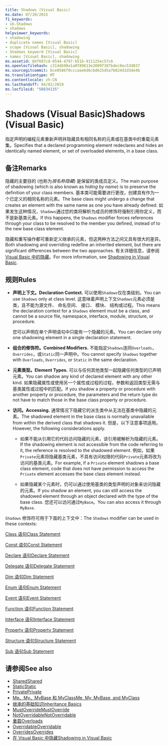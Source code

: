 ```yaml
---
title: Shadows (Visual Basic)
ms.date: 07/20/2015
f1_keywords:
- vb.Shadows
- shadows
helpviewer_keywords:
- shadowing
- duplicate names [Visual Basic]
- scope [Visual Basic], shadowing
- Shadows keyword [Visual Basic]
- names [Visual Basic], shadowing
ms.assetid: 6bf687cd-0544-4797-b51b-911125ec57c6
ms.openlocfilehash: c314db90a1a0f89613e20897387bdec8ec534837
ms.sourcegitcommit: bce0586f0cccaae6d6cbd625d5a7b824d1d3de4b
ms.translationtype: MT
ms.contentlocale: zh-CN
ms.lasthandoff: 04/02/2019
ms.locfileid: "58834135"
---
```

# <a name="shadows-visual-basic"></a><span data-ttu-id="4cbaf-102">Shadows (Visual Basic)</span><span class="sxs-lookup"><span data-stu-id="4cbaf-102">Shadows (Visual Basic)</span></span>
<span data-ttu-id="4cbaf-103">指定声明的编程元素重新声明并隐藏具有相同名称的元素或在基类中的重载元素集。</span><span class="sxs-lookup"><span data-stu-id="4cbaf-103">Specifies that a declared programming element redeclares and hides an identically named element, or set of overloaded elements, in a base class.</span></span>  
  
## <a name="remarks"></a><span data-ttu-id="4cbaf-104">备注</span><span class="sxs-lookup"><span data-stu-id="4cbaf-104">Remarks</span></span>  
 <span data-ttu-id="4cbaf-105">隐藏的主要目的 (也称为*按名称隐藏*) 是保留的类成员定义。</span><span class="sxs-lookup"><span data-stu-id="4cbaf-105">The main purpose of shadowing (which is also known as *hiding by name*) is to preserve the definition of your class members.</span></span> <span data-ttu-id="4cbaf-106">基本类可能需要进行更改，创建具有作为一个已定义的相同名称的元素。</span><span class="sxs-lookup"><span data-stu-id="4cbaf-106">The base class might undergo a change that creates an element with the same name as one you have already defined.</span></span> <span data-ttu-id="4cbaf-107">如果发生这种情况，`Shadows`通过您的类将解析为成员的修饰符强制引用你定义，而不是新基类元素。</span><span class="sxs-lookup"><span data-stu-id="4cbaf-107">If this happens, the `Shadows` modifier forces references through your class to be resolved to the member you defined, instead of to the new base class element.</span></span>  
  
 <span data-ttu-id="4cbaf-108">隐藏和重写操作都可重新定义继承的元素，但这两种方法之间又具有很大的差异。</span><span class="sxs-lookup"><span data-stu-id="4cbaf-108">Both shadowing and overriding redefine an inherited element, but there are significant differences between the two approaches.</span></span> <span data-ttu-id="4cbaf-109">有关详细信息，请参阅[Visual Basic 中的隐藏](../../../visual-basic/programming-guide/language-features/declared-elements/shadowing.md)。</span><span class="sxs-lookup"><span data-stu-id="4cbaf-109">For more information, see [Shadowing in Visual Basic](../../../visual-basic/programming-guide/language-features/declared-elements/shadowing.md).</span></span>  
  
## <a name="rules"></a><span data-ttu-id="4cbaf-110">规则</span><span class="sxs-lookup"><span data-stu-id="4cbaf-110">Rules</span></span>  
  
-   <span data-ttu-id="4cbaf-111">**声明上下文。**</span><span class="sxs-lookup"><span data-stu-id="4cbaf-111">**Declaration Context.**</span></span> <span data-ttu-id="4cbaf-112">可以使用`Shadows`仅在类级别。</span><span class="sxs-lookup"><span data-stu-id="4cbaf-112">You can use `Shadows` only at class level.</span></span> <span data-ttu-id="4cbaf-113">这意味着声明上下文`Shadows`元素必须是类，且不能为源文件、 命名空间、 接口、 模块、 结构或过程。</span><span class="sxs-lookup"><span data-stu-id="4cbaf-113">This means the declaration context for a `Shadows` element must be a class, and cannot be a source file, namespace, interface, module, structure, or procedure.</span></span>  
  
     <span data-ttu-id="4cbaf-114">您可以声明在单个声明语句中只能有一个隐藏的元素。</span><span class="sxs-lookup"><span data-stu-id="4cbaf-114">You can declare only one shadowing element in a single declaration statement.</span></span>  
  
-   <span data-ttu-id="4cbaf-115">**组合的修饰符。**</span><span class="sxs-lookup"><span data-stu-id="4cbaf-115">**Combined Modifiers.**</span></span> <span data-ttu-id="4cbaf-116">不能指定`Shadows`连同`Overloads`， `Overrides`，或`Static`同一声明中。</span><span class="sxs-lookup"><span data-stu-id="4cbaf-116">You cannot specify `Shadows` together with `Overloads`, `Overrides`, or `Static` in the same declaration.</span></span>  
  
-   <span data-ttu-id="4cbaf-117">**元素类型。**</span><span class="sxs-lookup"><span data-stu-id="4cbaf-117">**Element Types.**</span></span> <span data-ttu-id="4cbaf-118">可以与任何其他类型一起隐藏任何类型的已声明元素。</span><span class="sxs-lookup"><span data-stu-id="4cbaf-118">You can shadow any kind of declared element with any other kind.</span></span> <span data-ttu-id="4cbaf-119">如果隐藏属性或使用另一个属性或过程的过程，参数和返回类型无需与基类属性或过程中的匹配。</span><span class="sxs-lookup"><span data-stu-id="4cbaf-119">If you shadow a property or procedure with another property or procedure, the parameters and the return type do not have to match those in the base class property or procedure.</span></span>  
  
-   <span data-ttu-id="4cbaf-120">**访问。**</span><span class="sxs-lookup"><span data-stu-id="4cbaf-120">**Accessing.**</span></span> <span data-ttu-id="4cbaf-121">通常情况下隐藏它的派生类中从无法在基类中隐藏的元素。</span><span class="sxs-lookup"><span data-stu-id="4cbaf-121">The shadowed element in the base class is normally unavailable from within the derived class that shadows it.</span></span> <span data-ttu-id="4cbaf-122">但是，以下注意事项适用。</span><span class="sxs-lookup"><span data-stu-id="4cbaf-122">However, the following considerations apply.</span></span>  
  
    -   <span data-ttu-id="4cbaf-123">如果不能从引用它的代码访问隐藏的元素，该引用被解析为隐藏的元素。</span><span class="sxs-lookup"><span data-stu-id="4cbaf-123">If the shadowing element is not accessible from the code referring to it, the reference is resolved to the shadowed element.</span></span> <span data-ttu-id="4cbaf-124">例如，如果`Private`元素将隐藏基类元素，不具有访问权限的代码`Private`元素将改为访问的基类元素。</span><span class="sxs-lookup"><span data-stu-id="4cbaf-124">For example, if a `Private` element shadows a base class element, code that does not have permission to access the `Private` element accesses the base class element instead.</span></span>  
  
    -   <span data-ttu-id="4cbaf-125">如果隐藏某个元素时，仍可以通过使用基类的类型声明的对象来访问隐藏的元素。</span><span class="sxs-lookup"><span data-stu-id="4cbaf-125">If you shadow an element, you can still access the shadowed element through an object declared with the type of the base class.</span></span> <span data-ttu-id="4cbaf-126">您还可以访问通过`MyBase`。</span><span class="sxs-lookup"><span data-stu-id="4cbaf-126">You can also access it through `MyBase`.</span></span>  
  
 <span data-ttu-id="4cbaf-127">`Shadows` 修饰符可用于下面的上下文中：</span><span class="sxs-lookup"><span data-stu-id="4cbaf-127">The `Shadows` modifier can be used in these contexts:</span></span>  
  
 [<span data-ttu-id="4cbaf-128">Class 语句</span><span class="sxs-lookup"><span data-stu-id="4cbaf-128">Class Statement</span></span>](../../../visual-basic/language-reference/statements/class-statement.md)  
  
 [<span data-ttu-id="4cbaf-129">Const 语句</span><span class="sxs-lookup"><span data-stu-id="4cbaf-129">Const Statement</span></span>](../../../visual-basic/language-reference/statements/const-statement.md)  
  
 [<span data-ttu-id="4cbaf-130">Declare 语句</span><span class="sxs-lookup"><span data-stu-id="4cbaf-130">Declare Statement</span></span>](../../../visual-basic/language-reference/statements/declare-statement.md)  
  
 [<span data-ttu-id="4cbaf-131">Delegate 语句</span><span class="sxs-lookup"><span data-stu-id="4cbaf-131">Delegate Statement</span></span>](../../../visual-basic/language-reference/statements/delegate-statement.md)  
  
 [<span data-ttu-id="4cbaf-132">Dim 语句</span><span class="sxs-lookup"><span data-stu-id="4cbaf-132">Dim Statement</span></span>](../../../visual-basic/language-reference/statements/dim-statement.md)  
  
 [<span data-ttu-id="4cbaf-133">Enum 语句</span><span class="sxs-lookup"><span data-stu-id="4cbaf-133">Enum Statement</span></span>](../../../visual-basic/language-reference/statements/enum-statement.md)  
  
 [<span data-ttu-id="4cbaf-134">Event 语句</span><span class="sxs-lookup"><span data-stu-id="4cbaf-134">Event Statement</span></span>](../../../visual-basic/language-reference/statements/event-statement.md)  
  
 [<span data-ttu-id="4cbaf-135">Function 语句</span><span class="sxs-lookup"><span data-stu-id="4cbaf-135">Function Statement</span></span>](../../../visual-basic/language-reference/statements/function-statement.md)  
  
 [<span data-ttu-id="4cbaf-136">Interface 语句</span><span class="sxs-lookup"><span data-stu-id="4cbaf-136">Interface Statement</span></span>](../../../visual-basic/language-reference/statements/interface-statement.md)  
  
 [<span data-ttu-id="4cbaf-137">Property 语句</span><span class="sxs-lookup"><span data-stu-id="4cbaf-137">Property Statement</span></span>](../../../visual-basic/language-reference/statements/property-statement.md)  
  
 [<span data-ttu-id="4cbaf-138">Structure 语句</span><span class="sxs-lookup"><span data-stu-id="4cbaf-138">Structure Statement</span></span>](../../../visual-basic/language-reference/statements/structure-statement.md)  
  
 [<span data-ttu-id="4cbaf-139">Sub 语句</span><span class="sxs-lookup"><span data-stu-id="4cbaf-139">Sub Statement</span></span>](../../../visual-basic/language-reference/statements/sub-statement.md)  
  
## <a name="see-also"></a><span data-ttu-id="4cbaf-140">请参阅</span><span class="sxs-lookup"><span data-stu-id="4cbaf-140">See also</span></span>

- [<span data-ttu-id="4cbaf-141">Shared</span><span class="sxs-lookup"><span data-stu-id="4cbaf-141">Shared</span></span>](../../../visual-basic/language-reference/modifiers/shared.md)
- [<span data-ttu-id="4cbaf-142">Static</span><span class="sxs-lookup"><span data-stu-id="4cbaf-142">Static</span></span>](../../../visual-basic/language-reference/modifiers/static.md)
- [<span data-ttu-id="4cbaf-143">Private</span><span class="sxs-lookup"><span data-stu-id="4cbaf-143">Private</span></span>](../../../visual-basic/language-reference/modifiers/private.md)
- [<span data-ttu-id="4cbaf-144">Me、My、MyBase 和 MyClass</span><span class="sxs-lookup"><span data-stu-id="4cbaf-144">Me, My, MyBase, and MyClass</span></span>](../../../visual-basic/programming-guide/program-structure/me-my-mybase-and-myclass.md)
- [<span data-ttu-id="4cbaf-145">继承的基础知识</span><span class="sxs-lookup"><span data-stu-id="4cbaf-145">Inheritance Basics</span></span>](../../../visual-basic/programming-guide/language-features/objects-and-classes/inheritance-basics.md)
- [<span data-ttu-id="4cbaf-146">MustOverride</span><span class="sxs-lookup"><span data-stu-id="4cbaf-146">MustOverride</span></span>](../../../visual-basic/language-reference/modifiers/mustoverride.md)
- [<span data-ttu-id="4cbaf-147">NotOverridable</span><span class="sxs-lookup"><span data-stu-id="4cbaf-147">NotOverridable</span></span>](../../../visual-basic/language-reference/modifiers/notoverridable.md)
- [<span data-ttu-id="4cbaf-148">重载</span><span class="sxs-lookup"><span data-stu-id="4cbaf-148">Overloads</span></span>](../../../visual-basic/language-reference/modifiers/overloads.md)
- [<span data-ttu-id="4cbaf-149">Overridable</span><span class="sxs-lookup"><span data-stu-id="4cbaf-149">Overridable</span></span>](../../../visual-basic/language-reference/modifiers/overridable.md)
- [<span data-ttu-id="4cbaf-150">Overrides</span><span class="sxs-lookup"><span data-stu-id="4cbaf-150">Overrides</span></span>](../../../visual-basic/language-reference/modifiers/overrides.md)
- [<span data-ttu-id="4cbaf-151">在 Visual Basic 中隐藏</span><span class="sxs-lookup"><span data-stu-id="4cbaf-151">Shadowing in Visual Basic</span></span>](../../../visual-basic/programming-guide/language-features/declared-elements/shadowing.md)
